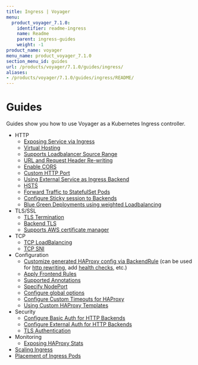 ```yaml
---
title: Ingress | Voyager
menu:
  product_voyager_7.1.0:
    identifier: readme-ingress
    name: Readme
    parent: ingress-guides
    weight: -1
product_name: voyager
menu_name: product_voyager_7.1.0
section_menu_id: guides
url: /products/voyager/7.1.0/guides/ingress/
aliases:
- /products/voyager/7.1.0/guides/ingress/README/
---
```


# Guides

Guides show you how to use Voyager as a Kubernetes Ingress controller.

- HTTP
  - [Exposing Service via Ingress](/products/voyager/7.1.0/guides/ingress/http/single-service)
  - [Virtual Hosting](/products/voyager/7.1.0/guides/ingress/http/virtual-hosting)
  - [Supports Loadbalancer Source Range](/products/voyager/7.1.0/guides/ingress/http/source-range)
  - [URL and Request Header Re-writing](/products/voyager/7.1.0/guides/ingress/http/rewrite-rules)
  - [Enable CORS](/products/voyager/7.1.0/guides/ingress/http/cors)
  - [Custom HTTP Port](/products/voyager/7.1.0/guides/ingress/http/custom-http-port)
  - [Using External Service as Ingress Backend](/products/voyager/7.1.0/guides/ingress/http/external-svc)
  - [HSTS](/products/voyager/7.1.0/guides/ingress/http/hsts)
  - [Forward Traffic to StatefulSet Pods](/products/voyager/7.1.0/guides/ingress/http/statefulset-pod)
  - [Configure Sticky session to Backends](/products/voyager/7.1.0/guides/ingress/http/sticky-session)
  - [Blue Green Deployments using weighted Loadbalancing](/products/voyager/7.1.0/guides/ingress/http/blue-green-deployment)
- TLS/SSL
  - [TLS Termination](/products/voyager/7.1.0/guides/ingress/tls/overview)
  - [Backend TLS](/products/voyager/7.1.0/guides/ingress/tls/backend-tls)
  - [Supports AWS certificate manager](/products/voyager/7.1.0/guides/ingress/tls/aws-cert-manager)
- TCP
  - [TCP LoadBalancing](/products/voyager/7.1.0/guides/ingress/tcp/overview)
  - [TCP SNI](/products/voyager/7.1.0/guides/ingress/tcp/tcp-sni)
- Configuration
  - [Customize generated HAProxy config via BackendRule](/products/voyager/7.1.0/guides/ingress/configuration/backend-rule) (can be used for [http rewriting](https://www.haproxy.com/doc/aloha/7.0/haproxy/http_rewriting.html), add [health checks](https://www.haproxy.com/doc/aloha/7.0/haproxy/healthchecks.html), etc.)
  - [Apply Frontend Rules](/products/voyager/7.1.0/guides/ingress/configuration/frontend-rule)
  - [Supported Annotations](/products/voyager/7.1.0/guides/ingress/configuration/annotations)
  - [Specify NodePort](/products/voyager/7.1.0/guides/ingress/configuration/node-port)
  - [Configure global options](/products/voyager/7.1.0/guides/ingress/configuration/default-options)
  - [Configure Custom Timeouts for HAProxy](/products/voyager/7.1.0/guides/ingress/configuration/default-timeouts)
  - [Using Custom HAProxy Templates](/products/voyager/7.1.0/guides/ingress/configuration/custom-templates)
- Security
  - [Configure Basic Auth for HTTP Backends](/products/voyager/7.1.0/guides/ingress/security/basic-auth)
  - [Configure External Auth for HTTP Backends](/products/voyager/7.1.0/guides/ingress/security/oauth)
  - [TLS Authentication](/products/voyager/7.1.0/guides/ingress/security/tls-auth)
- Monitoring
  - [Exposing HAProxy Stats](/products/voyager/7.1.0/guides/ingress/monitoring/haproxy-stats)
- [Scaling Ingress](/products/voyager/7.1.0/guides/ingress/scaling)
- [Placement of Ingress Pods](/products/voyager/7.1.0/guides/ingress/pod-placement)
